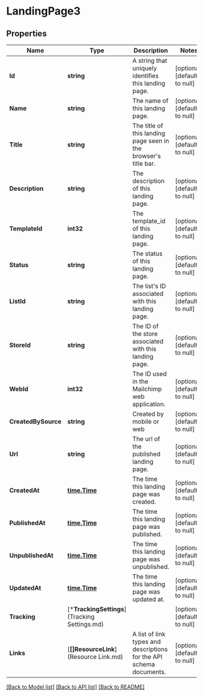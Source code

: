 # LandingPage3

## Properties
Name | Type | Description | Notes
------------ | ------------- | ------------- | -------------
**Id** | **string** | A string that uniquely identifies this landing page. | [optional] [default to null]
**Name** | **string** | The name of this landing page. | [optional] [default to null]
**Title** | **string** | The title of this landing page seen in the browser&#x27;s title bar. | [optional] [default to null]
**Description** | **string** | The description of this landing page. | [optional] [default to null]
**TemplateId** | **int32** | The template_id of this landing page. | [optional] [default to null]
**Status** | **string** | The status of this landing page. | [optional] [default to null]
**ListId** | **string** | The list&#x27;s ID associated with this landing page. | [optional] [default to null]
**StoreId** | **string** | The ID of the store associated with this landing page. | [optional] [default to null]
**WebId** | **int32** | The ID used in the Mailchimp web application. | [optional] [default to null]
**CreatedBySource** | **string** | Created by mobile or web | [optional] [default to null]
**Url** | **string** | The url of the published landing page. | [optional] [default to null]
**CreatedAt** | [**time.Time**](time.Time.md) | The time this landing page was created. | [optional] [default to null]
**PublishedAt** | [**time.Time**](time.Time.md) | The time this landing page was published. | [optional] [default to null]
**UnpublishedAt** | [**time.Time**](time.Time.md) | The time this landing page was unpublished. | [optional] [default to null]
**UpdatedAt** | [**time.Time**](time.Time.md) | The time this landing page was updated at. | [optional] [default to null]
**Tracking** | [***TrackingSettings**](Tracking Settings.md) |  | [optional] [default to null]
**Links** | [**[]ResourceLink**](Resource Link.md) | A list of link types and descriptions for the API schema documents. | [optional] [default to null]

[[Back to Model list]](../README.md#documentation-for-models) [[Back to API list]](../README.md#documentation-for-api-endpoints) [[Back to README]](../README.md)

